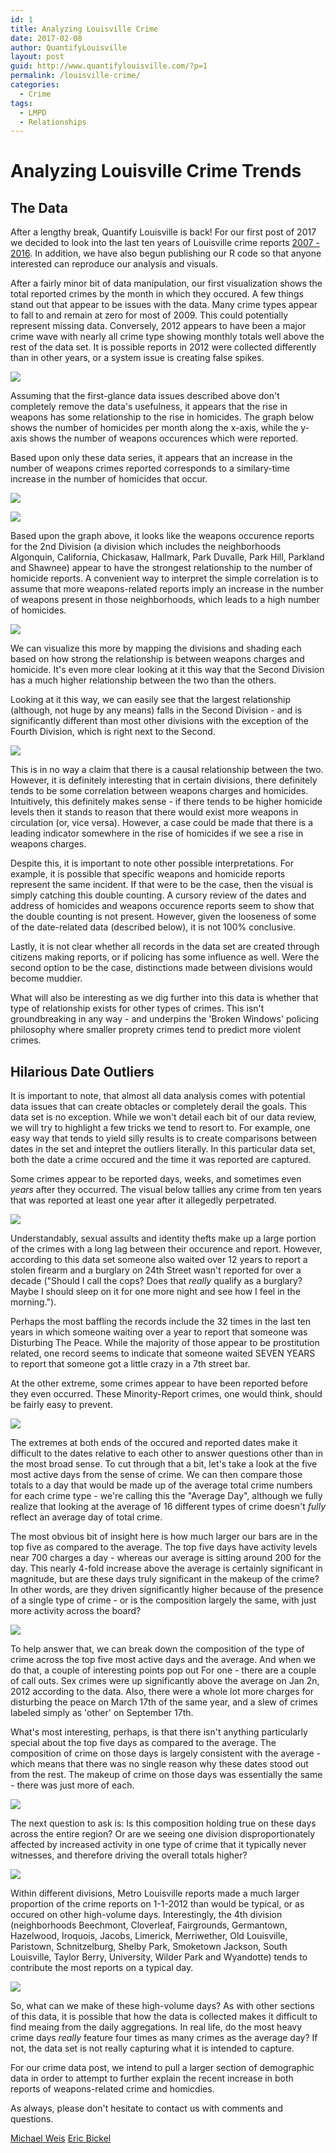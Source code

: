 ```yaml
---
id: 1
title: Analyzing Louisville Crime
date: 2017-02-08
author: QuantifyLouisville
layout: post
guid: http://www.quantifylouisville.com/?p=1
permalink: /louisville-crime/
categories:
  - Crime
tags:
  - LMPD
  - Relationships
---
```


# Analyzing Louisville Crime Trends

## The Data

After a lengthy break, Quantify Louisville is back! For our first
post of 2017 we decided to look into the last ten years of Louisville
crime reports [2007 -
2016](https://data.louisvilleky.gov/dataset/crime-data). In addition, we
have also begun publishing our R code so that anyone interested can
reproduce our analysis and visuals.

After a fairly minor bit of data manipulation, our first visualization
shows the total reported crimes by the month in which they occured. A
few things stand out that appear to be issues with the data. Many crime
types appear to fall to and remain at zero for most of 2009. This could
potentially represent missing data. Conversely, 2012 appears to have
been a major crime wave with nearly all crime type showing monthly
totals well above the rest of the data set. It is possible reports in
2012 were collected differently than in other years, or a system issue
is creating false spikes.

![](../posts/images/Crime%20Types%20By%20Day%20Graph-1.png)

Assuming that the first-glance data issues described above don't
completely remove the data's usefulness, it appears that the rise in
weapons has some relationship to the rise in homicides. The graph below
shows the number of homicides per month along the x-axis, while the
y-axis shows the number of weapons occurences which were reported.

Based upon only these data series, it appears that an increase in the
number of weapons crimes reported corresponds to a similary-time
increase in the number of homicides that occur.

![](../posts/images/Homicides%20and%20Weapons-1.png)

![](../posts/images/Homicides%20and%20Weapons%20by%20Division-1.png)

Based upon the graph above, it looks like the weapons occurence reports
for the 2nd Division (a division which includes the neighborhoods
Algonquin, California, Chickasaw, Hallmark, Park Duvalle, Park Hill,
Parkland and Shawnee) appear to have the strongest relationship to the
number of homicide reports. A convenient way to interpret the simple
correlation is to assume that more weapons-related reports imply an
increase in the number of weapons present in those neighborhoods, which
leads to a high number of homicides.

![](../posts/images/Homicides%20and%20Weapons%202nd%20Division-1.png)

We can visualize this more by mapping the divisions and shading each
based on how strong the relationship is between weapons charges and
homicide. It's even more clear looking at it this way that the Second
Division has a much higher relationship between the two than the others.

Looking at it this way, we can easily see that the largest relationship
(although, not huge by any means) falls in the Second Division - and is
significantly different than most other divisions with the exception of
the Fourth Division, which is right next to the Second.

![](../posts/images/mapping-1.png)

This is in no way a claim that there is a causal relationship between
the two. However, it is definitely interesting that in certain
divisions, there definitely tends to be some correlation between weapons
charges and homicides. Intuitively, this definitely makes sense - if
there tends to be higher homicide levels then it stands to reason that
there would exist more weapons in circulation (or, vice versa). However,
a case could be made that there is a leading indicator somewhere in the
rise of homicides if we see a rise in weapons charges.

Despite this, it is important to note other possible interpretations.
For example, it is possible that specific weapons and homicide reports
represent the same incident. If that were to be the case, then the
visual is simply catching this double counting. A cursory review of the
dates and address of homicides and weapons occurence reports seem to
show that the double counting is not present. However, given the
looseness of some of the date-related data (described below), it is not
100% conclusive.

Lastly, it is not clear whether all records in the data set are created
through citizens making reports, or if policing has some influence as
well. Were the second option to be the case, distinctions made between
divisions would become muddier.

What will also be interesting as we dig further into this data is
whether that type of relationship exists for other types of crimes. This
isn't groundbreaking in any way - and underpins the 'Broken Windows'
policing philosophy where smaller proprety crimes tend to predict more
violent crimes.

## Hilarious Date Outliers

It is important to note, that almost all data analysis comes with
potential data issues that can create obtacles or completely derail the
goals. This data set is no exception. While we won't detail each bit of
our data review, we will try to highlight a few tricks we tend to resort
to. For example, one easy way that tends to yield silly results is to
create comparisons between dates in the set and intepret the outliers
literally. In this particular data set, both the date a crime occured
and the time it was reported are captured.

Some crimes appear to be reported days, weeks, and sometimes even
*years* after they occurred. The visual below tallies any crime from ten
years that was reported at least one year after it allegedly
perpetrated.

![](../posts/images/Older%20than%20a%20year%20graph-1.png)

Understandably, sexual assults and identity thefts make up a large
portion of the crimes with a long lag between their occurence and
report. However, according to this data set someone also waited over 12
years to report a stolen firearm and a burglary on 24th Street wasn't
reported for over a decade ("Should I call the cops? Does that *really*
qualify as a burglary? Maybe I should sleep on it for one more night and
see how I feel in the morning.").

Perhaps the most baffling the records include the 32 times in the last
ten years in which someone waiting over a year to report that someone
was Disturbing The Peace. While the majority of those appear to be
prostitution related, one record seems to indicate that someone waited
SEVEN YEARS to report that someone got a little crazy in a 7th street
bar.

At the other extreme, some crimes appear to have been reported before
they even occurred. These Minority-Report crimes, one would think,
should be fairly easy to prevent.

![](../posts/images/Minority%20Report%20Graph-1.png)

The extremes at both ends of the occured and reported dates make it
difficult to the dates relative to each other to answer questions other
than in the most broad sense. To cut through that a bit, let's take a
look at the five most active days from the sense of crime. We can then
compare those totals to a day that would be made up of the average total
crime numbers for each crime type - we're calling this the "Average
Day", although we fully realize that looking at the average of 16
different types of crime doesn't *fully* reflect an average day of total
crime.

The most obvious bit of insight here is how much larger our bars are in
the top five as compared to the average. The top five days have activity
levels near 700 charges a day - whereas our average is sitting around
200 for the day. This nearly 4-fold increase above the average is
certainly significant in magnitude, but are these days truly significant
in the makeup of the crime? In other words, are they driven
significantly higher because of the presence of a single type of crime -
or is the composition largely the same, with just more activity across
the board?

![](../posts/images/plot-top-five-total-1.png)

To help answer that, we can break down the composition of the type of
crime across the top five most active days and the average. And when we
do that, a couple of interesting points pop out For one - there are a
couple of call outs. Sex crimes were up significantly above the average
on Jan 2n, 2012 according to the data. Also, there were a whole lot more
charges for disturbing the peace on March 17th of the same year, and a
slew of crimes labeled simply as 'other' on September 17th.

What's most interesting, perhaps, is that there isn't anything
particularly special about the top five days as compared to the average.
The composition of crime on those days is largely consistent with the
average - which means that there was no single reason why these dates
stood out from the rest. The makeup of crime on those days was
essentially the same - there was just more of each.

![](../posts/images/top-five-composition.png)

The next question to ask is: Is this composition holding true on these
days across the entire region? Or are we seeing one division
disproportionately affected by increased activity in one type of crime
that it typically never witnesses, and therefore driving the overall
totals higher?

![](../posts/images/top-five-total-Divisions.png)

Within different divisions, Metro Louisville reports made a much larger
proportion of the crime reports on 1-1-2012 than would be typical, or as
occured on other high-volume days. Interestingly, the 4th division
(neighborhoods Beechmont, Cloverleaf, Fairgrounds, Germantown,
Hazelwood, Iroquois, Jacobs, Limerick, Merriwether, Old Louisville,
Paristown, Schnitzelburg, Shelby Park, Smoketown Jackson, South
Louisville, Taylor Berry, University, Wilder Park and Wyandotte) tends
to contribute the most reports on a typical day.

![](../posts/images/top-five-composition-divisions.png)

So, what can we make of these high-volume days? As with other sections
of this data, it is possible that how the data is collected makes it
difficult to find meaing from the daily aggregations. In real life, do
the most heavy crime days *really* feature four times as many crimes as
the average day? If not, the data set is not really capturing what it is
intended to capture.

For our crime data post, we intend to pull a larger section of
demographic data in order to attempt to further explain the recent
increase in both reports of weapons-related crime and homicdies.

As always, please don't hesitate to contact us with comments and
questions.

[Michael Weis](mailto:michaelweis@gmail.com) 
[Eric Bickel](mailto:bickel.eric@gmail.com)